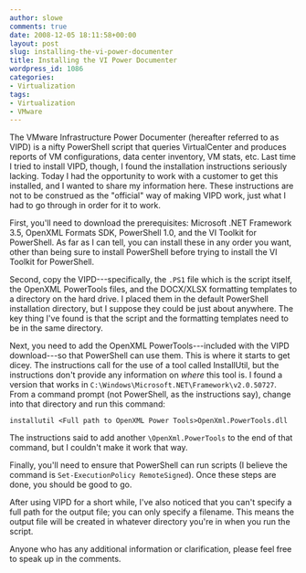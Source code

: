 ```yaml
---
author: slowe
comments: true
date: 2008-12-05 18:11:58+00:00
layout: post
slug: installing-the-vi-power-documenter
title: Installing the VI Power Documenter
wordpress_id: 1086
categories:
- Virtualization
tags:
- Virtualization
- VMware
---
```


The VMware Infrastructure Power Documenter (hereafter referred to as VIPD) is a nifty PowerShell script that queries VirtualCenter and produces reports of VM configurations, data center inventory, VM stats, etc. Last time I tried to install VIPD, though, I found the installation instructions seriously lacking. Today I had the opportunity to work with a customer to get this installed, and I wanted to share my information here. These instructions are not to be construed as the "official" way of making VIPD work, just what I had to go through in order for it to work.

First, you'll need to download the prerequisites: Microsoft .NET Framework 3.5, OpenXML Formats SDK, PowerShell 1.0, and the VI Toolkit for PowerShell. As far as I can tell, you can install these in any order you want, other than being sure to install PowerShell before trying to install the VI Toolkit for PowerShell.

Second, copy the VIPD---specifically, the `.PS1` file which is the script itself, the OpenXML PowerTools files, and the DOCX/XLSX formatting templates to a directory on the hard drive. I placed them in the default PowerShell installation directory, but I suppose they could be just about anywhere. The key thing I've found is that the script and the formatting templates need to be in the same directory.

Next, you need to add the OpenXML PowerTools---included with the VIPD download---so that PowerShell can use them. This is where it starts to get dicey. The instructions call for the use of a tool called InstallUtil, but the instructions don't provide any information on _where_ this tool is. I found a version that works in `C:\Windows\Microsoft.NET\Framework\v2.0.50727`. From a command prompt (not PowerShell, as the instructions say), change into that directory and run this command:

	installutil <Full path to OpenXML Power Tools>OpenXml.PowerTools.dll

The instructions said to add another `\OpenXml.PowerTools` to the end of that command, but I couldn't make it work that way.

Finally, you'll need to ensure that PowerShell can run scripts (I believe the command is `Set-ExecutionPolicy RemoteSigned`). Once these steps are done, you should be good to go.

After using VIPD for a short while, I've also noticed that you can't specify a full path for the output file; you can only specify a filename. This means the output file will be created in whatever directory you're in when you run the script.

Anyone who has any additional information or clarification, please feel free to speak up in the comments.
